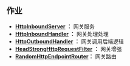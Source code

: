 ## 作业

- **[HttpInboundServer](./src/main/java/shenge/netty/gateway/HttpInboundServer.java) ：** 网关服务
- **[HttpInboundHandler](./src/main/java/shenge/netty/gateway/HttpInboundHandler.java) ：** 网关处理处理
- **[HttpOutboundHandler](./src/main/java/shenge/netty/gateway/HttpOutboundHandler.java) ：** 网关调用后端逻辑
- **[HeadStrongHttpRequestFilter](./src/main/java/shenge/netty/gateway/filter/HeadStrongHttpRequestFilter.java)
 ：** 网关增强
- **[RandomHttpEndpointRouter](./src/main/java/shenge/netty/gateway/router/RandomHttpEndpointRouter.java)：** 网关路由









